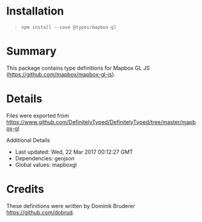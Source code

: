 # Installation
> `npm install --save @types/mapbox-gl`

# Summary
This package contains type definitions for Mapbox GL JS (https://github.com/mapbox/mapbox-gl-js).

# Details
Files were exported from https://www.github.com/DefinitelyTyped/DefinitelyTyped/tree/master/mapbox-gl

Additional Details
 * Last updated: Wed, 22 Mar 2017 00:12:27 GMT
 * Dependencies: geojson
 * Global values: mapboxgl

# Credits
These definitions were written by Dominik Bruderer <https://github.com/dobrud>.
